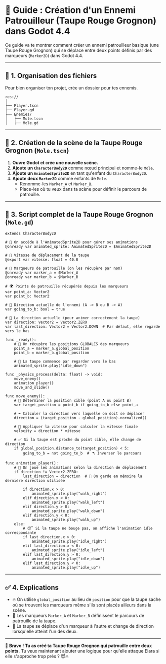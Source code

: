 
# 🦦 Guide : Création d'un Ennemi Patrouilleur (Taupe Rouge Grognon) dans Godot 4.4

Ce guide va te montrer comment créer un ennemi patrouilleur basique (une Taupe Rouge Grognon) qui se déplace entre deux points définis par des marqueurs (`Marker2D`) dans Godot 4.4.

---

## 📁 1. Organisation des fichiers

Pour bien organiser ton projet, crée un dossier pour tes ennemis.

```
res://
│
├── Player.tscn
├── Player.gd
├── Enemies/
│   ├── Mole.tscn
│   ├── Mole.gd
```

---

## 🦦 2. Création de la scène de la Taupe Rouge Grognon (`Mole.tscn`)

1. **Ouvre Godot et crée une nouvelle scène.**
2. **Ajoute un `CharacterBody2D`** comme nœud principal et nomme-le `Mole`.
3. **Ajoute un `AnimatedSprite2D`** en tant qu'enfant du `CharacterBody2D`.
4. **Ajoute deux `Marker2D`** comme enfants de `Mole`.
   - Renomme-les `Marker_A` et `Marker_B`.
   - Place-les où tu veux dans ta scène pour définir le parcours de patrouille.

---

## 📜 3. Script complet de la Taupe Rouge Grognon (`Mole.gd`)

```gdscript
extends CharacterBody2D

# 🦦 On accède à l'AnimatedSprite2D pour gérer ses animations
@onready var animated_sprite: AnimatedSprite2D = $AnimatedSprite2D

# 🚀 Vitesse de déplacement de la taupe
@export var vitesse: float = 40.0  

# 📍 Marqueurs de patrouille (on les récupère par nom)
@onready var marker_a = $Marker_A
@onready var marker_b = $Marker_B

# 🌍 Points de patrouille récupérés depuis les marqueurs
var point_a: Vector2
var point_b: Vector2

# 📌 Direction actuelle de l'ennemi (A -> B ou B -> A)
var going_to_b: bool = true

# 🔀 La direction actuelle (pour animer correctement la taupe)
var direction: Vector2 = Vector2.ZERO
var last_direction: Vector2 = Vector2.DOWN  # Par défaut, elle regarde vers le bas

func _ready():
    # 📍 On récupère les positions GLOBALES des marqueurs
    point_a = marker_a.global_position
    point_b = marker_b.global_position

    # 🦦 La taupe commence par regarder vers le bas
    animated_sprite.play("idle_down")

func _physics_process(delta: float) -> void:
    move_enemy()
    animation_player()
    move_and_slide()

func move_enemy():
    # 🎯 Déterminer la position cible (point A ou point B)
    var target_position = point_b if going_to_b else point_a

    # ➡️ Calculer la direction vers laquelle on doit se déplacer
    direction = (target_position - global_position).normalized()

    # 💨 Appliquer la vitesse pour calculer la vitesse finale
    velocity = direction * vitesse

    # ✅ Si la taupe est proche du point cible, elle change de direction
    if global_position.distance_to(target_position) < 5:
        going_to_b = not going_to_b  # 🪃 Inverser le parcours

func animation_player():
    # 🎥 On joue les animations selon la direction de déplacement
    if direction != Vector2.ZERO:
        last_direction = direction  # 🧠 On garde en mémoire la dernière direction utilisée

        if direction.x > 0:
            animated_sprite.play("walk_right")
        elif direction.x < 0:
            animated_sprite.play("walk_left")
        elif direction.y > 0:
            animated_sprite.play("walk_down")
        elif direction.y < 0:
            animated_sprite.play("walk_up")
    else:
        # 😴 Si la taupe ne bouge pas, on affiche l'animation idle correspondante
        if last_direction.x > 0:
            animated_sprite.play("idle_right")
        elif last_direction.x < 0:
            animated_sprite.play("idle_left")
        elif last_direction.y > 0:
            animated_sprite.play("idle_down")
        elif last_direction.y < 0:
            animated_sprite.play("idle_up")
```

---

## ✅ 4. Explications

- 🔥 On utilise `global_position` au lieu de `position` pour que la taupe sache où se trouvent les marqueurs même s'ils sont placés ailleurs dans la scène.
- 📍 Les marqueurs `Marker_A` et `Marker_B` définissent le parcours de patrouille de la taupe.
- 🦦 La taupe se déplace d'un marqueur à l'autre et change de direction lorsqu'elle atteint l'un des deux.

---

🎉 **Bravo ! Tu as créé ta Taupe Rouge Grognon qui patrouille entre deux points.** Tu veux maintenant ajouter une logique pour qu'elle attaque Elara si elle s'approche trop près ? 😈🔥
